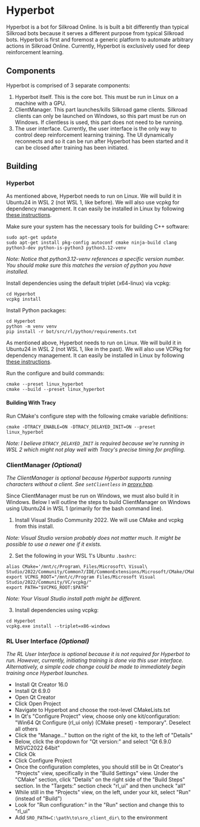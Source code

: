 # Hyperbot

Hyperbot is a bot for Silkroad Online. Is is built a bit differently than typical Silkroad bots because it serves a different purpose from typical Silkroad bots. Hyperbot is first and foremost a generic platform to automate arbitrary actions in Silkroad Online. Currently, Hyperbot is exclusively used for deep reinforcement learning.

## Components

Hyperbot is comprised of 3 separate components:

1. Hyperbot itself. This is the core bot. This must be run in Linux on a machine with a GPU.
2. ClientManager. This part launches/kills Silkroad game clients. Silkroad clients can only be launched on Windows, so this part must be run on Windows. If clientless is used, this part does not need to be running.
3. The user interface. Currently, the user interface is the only way to control deep reinforcement learning training. The UI dynamically reconnects and so it can be run after Hyperbot has been started and it can be closed after training has been initiated.

## Building

### Hyperbot

As mentioned above, Hyperbot needs to run on Linux. We will build it in Ubuntu24 in WSL 2 (not WSL 1, like before). We will also use vcpkg for dependency management. It can easily be installed in Linux by following [these instructions](https://learn.microsoft.com/en-us/vcpkg/get_started/get-started?pivots=shell-bash#1---set-up-vcpkg).

Make sure your system has the necessary tools for building C++ software:
```
sudo apt-get update
sudo apt-get install pkg-config autoconf cmake ninja-build clang python3-dev python-is-python3 python3.12-venv
```
_Note: Notice that python3.12-venv references a specific version number. You should make sure this matches the version of python you have installed._

Install dependencies using the default triplet (x64-linux) via vcpkg:
```
cd Hyperbot
vcpkg install
```

Install Python packages:
```
cd Hyperbot
python -m venv venv
pip install -r bot/src/rl/python/requirements.txt
```
As mentioned above, Hyperbot needs to run on Linux. We will build it in Ubuntu24 in WSL 2 (not WSL 1, like in the past). We will also use VCPkg for dependency management. It can easily be installed in Linux by following [these instructions](https://learn.microsoft.com/en-us/vcpkg/get_started/get-started?pivots=shell-bash#1---set-up-vcpkg).

Run the configure and build commands:
```
cmake --preset linux_hyperbot
cmake --build --preset linux_hyperbot
```

#### Building With Tracy

Run CMake's configure step with the following cmake variable definitions:
```
cmake -DTRACY_ENABLE=ON -DTRACY_DELAYED_INIT=ON --preset linux_hyperbot
```
_Note: I believe `DTRACY_DELAYED_INIT` is required because we're running in WSL 2 which might not play well with Tracy's precise timing for profiling._

### ClientManager _(Optional)_

_The ClientManager is optional because Hyperbot supports running characters without a client. See `setClientless` in [proxy.hpp](../bot/src/proxy.hpp)._

Since ClientManager must be run on Windows, we must also build it in Windows. Below I will outline the steps to build ClientManager on Windows using Ubuntu24 in WSL 1 (primarily for the bash command line).

1. Install Visual Studio Community 2022. We will use CMake and vcpkg from this install.

_Note: Visual Studio version probably does not matter much. It might be possible to use a newer one if it exists._

2. Set the following in your WSL 1's Ubuntu `.bashrc`:
```
alias CMake='/mnt/c/Program\ Files/Microsoft\ Visual\ Studio/2022/Community/Common7/IDE/CommonExtensions/Microsoft/CMake/CMake/bin/cmake.exe'
export VCPKG_ROOT="/mnt/c/Program Files/Microsoft Visual Studio/2022/Community/VC/vcpkg/"
export PATH="$VCPKG_ROOT:$PATH"
```

_Note: Your Visual Studio install path might be different._

3. Install dependencies using vcpkg:
```
cd Hyperbot
vcpkg.exe install --triplet=x86-windows
```

### RL User Interface _(Optional)_

_The RL User Interface is optional because it is not required for Hyperbot to run. However, currently, initiating training is done via this user interface. Alternatively, a simple code change could be made to immediately begin training once Hyperbot launches._

- Install Qt Creator 16.0
- Install Qt 6.9.0
- Open Qt Creator
- Click Open Project
- Navigate to Hyperbot and choose the root-level CMakeLists.txt
- In Qt's "Configure Project" view, choose only one kit/configuration: "Win64 Qt Configure (rl_ui only) (CMake preset) - temporary". Deselect all others
- Click the "Manage..." button on the right of the kit, to the left of "Details"
- Below, click the dropdown for "Qt version:" and select "Qt 6.9.0 MSVC2022 64bit"
- Click Ok
- Click Configure Project
- Once the configuration completes, you should still be in Qt Creator's "Projects" view, specifically in the "Build Settings" view. Under the "CMake" section, click "Details" on the right side of the "Build Steps" section. In the "Targets:" section check "rl_ui" and then uncheck "all"
- While still in the "Projects" view, on the left, under your kit, select "Run" (instead of "Build")
- Look for "Run configuration:" in the "Run" section and change this to "rl_ui"
- Add `SRO_PATH=C:\path\to\sro_client_dir\` to the environment